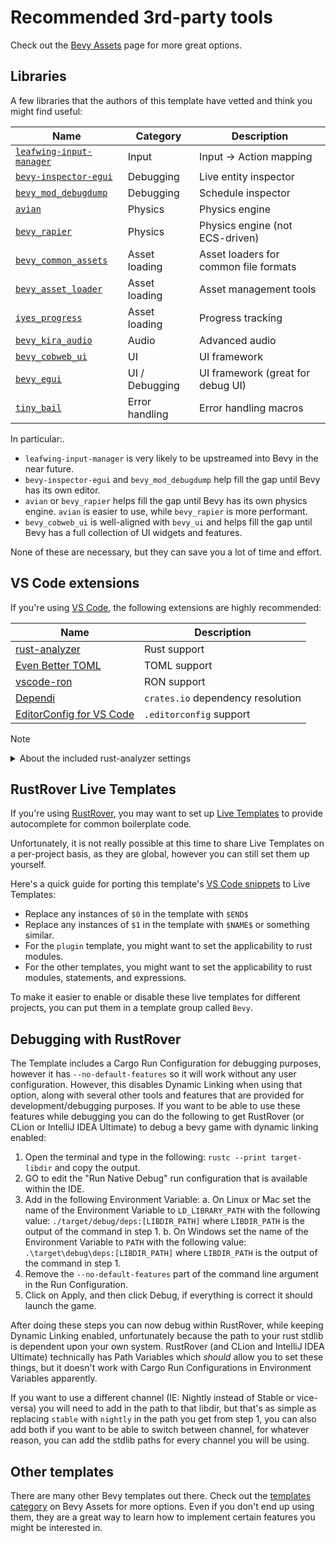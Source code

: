 # Recommended 3rd-party tools

Check out the [Bevy Assets](https://bevyengine.org/assets/) page for more great options.

## Libraries

A few libraries that the authors of this template have vetted and think you might find useful:

| Name                                                                                   | Category       | Description                           |
| -------------------------------------------------------------------------------------- | -------------- | ------------------------------------- |
| [`leafwing-input-manager`](https://github.com/Leafwing-Studios/leafwing-input-manager) | Input          | Input -> Action mapping               |
| [`bevy-inspector-egui`](https://github.com/jakobhellermann/bevy-inspector-egui)        | Debugging      | Live entity inspector                 |
| [`bevy_mod_debugdump`](https://github.com/jakobhellermann/bevy_mod_debugdump)          | Debugging      | Schedule inspector                    |
| [`avian`](https://github.com/Jondolf/avian)                                            | Physics        | Physics engine                        |
| [`bevy_rapier`](https://github.com/dimforge/bevy_rapier)                               | Physics        | Physics engine (not ECS-driven)       |
| [`bevy_common_assets`](https://github.com/NiklasEi/bevy_common_assets)                 | Asset loading  | Asset loaders for common file formats |
| [`bevy_asset_loader`](https://github.com/NiklasEi/bevy_asset_loader)                   | Asset loading  | Asset management tools                |
| [`iyes_progress`](https://github.com/IyesGames/iyes_progress)                          | Asset loading  | Progress tracking                     |
| [`bevy_kira_audio`](https://github.com/NiklasEi/bevy_kira_audio)                       | Audio          | Advanced audio                        |
| [`bevy_cobweb_ui`](https://github.com/UkoeHB/bevy_cobweb_ui)                           | UI             | UI framework               |
| [`bevy_egui`](https://github.com/mvlabat/bevy_egui)                                    | UI / Debugging | UI framework (great for debug UI)     |
| [`tiny_bail`](https://github.com/benfrankel/tiny_bail)                                 | Error handling | Error handling macros                 |

In particular:.

- `leafwing-input-manager` is very likely to be upstreamed into Bevy in the near future.
- `bevy-inspector-egui` and `bevy_mod_debugdump` help fill the gap until Bevy has its own editor.
- `avian` or `bevy_rapier` helps fill the gap until Bevy has its own physics engine. `avian` is easier to use, while `bevy_rapier` is more performant.
- `bevy_cobweb_ui` is well-aligned with `bevy_ui` and helps fill the gap until Bevy has a full collection of UI widgets and features.

None of these are necessary, but they can save you a lot of time and effort.

## VS Code extensions

If you're using [VS Code](https://code.visualstudio.com/), the following extensions are highly recommended:

| Name                                                                                                      | Description                       |
|-----------------------------------------------------------------------------------------------------------|-----------------------------------|
| [rust-analyzer](https://marketplace.visualstudio.com/items?itemName=rust-lang.rust-analyzer)              | Rust support                      |
| [Even Better TOML](https://marketplace.visualstudio.com/items?itemName=tamasfe.even-better-toml)          | TOML support                      |
| [vscode-ron](https://marketplace.visualstudio.com/items?itemName=a5huynh.vscode-ron)                      | RON support                       |
| [Dependi](https://marketplace.visualstudio.com/items?itemName=fill-labs.dependi)                          | `crates.io` dependency resolution |
| [EditorConfig for VS Code](https://marketplace.visualstudio.com/items?itemName=EditorConfig.EditorConfig) | `.editorconfig` support           |

> [!NOTE]
> <details>
> <summary>About the included rust-analyzer settings</summary>
>
> This template sets [`rust-analyzer.cargo.targetDir`](https://rust-analyzer.github.io/generated_config.html#rust-analyzer.cargo.targetDir)
> to `true` in [`.vscode/settings.json`](../.vscode/settings.json).
>
> This makes `rust-analyzer` use a different `target` directory than `cargo`,
> which means that you can run commands like `cargo run` even while `rust-analyzer` is still indexing.
> As a trade-off, this will use more disk space.
>
> If that is an issue for you, you can set it to `false` or remove the setting entirely.
> </details>

## RustRover Live Templates

If you're using [RustRover](https://www.jetbrains.com/rust/), you may want to set up [Live Templates](https://www.jetbrains.com/help/rust/using-live-templates.html) to provide autocomplete for common boilerplate code.

Unfortunately, it is not really possible at this time to share Live Templates on a per-project basis, as they are global, however you can still set them up yourself.

Here's a quick guide for porting this template's [VS Code snippets](../.vscode/bevy.code-snippets) to Live Templates:

- Replace any instances of `$0` in the template with `$END$`
- Replace any instances of `$1` in the template with `$NAME$` or something similar.
- For the `plugin` template, you might want to set the applicability to rust modules.
- For the other templates, you might want to set the applicability to rust modules, statements, and expressions.

To make it easier to enable or disable these live templates for different projects, you can put them in a template group called `Bevy`.

## Debugging with RustRover  

The Template includes a Cargo Run Configuration for debugging purposes, however it has `--no-default-features` so it will work without any user configuration. However, this disables Dynamic Linking when using
that option, along with several other tools and features that are provided for development/debugging purposes. If you want to be able to use these features while debugging you can do the following to get RustRover
(or CLion or IntelliJ IDEA Ultimate) to debug a bevy game with dynamic linking enabled:

1. Open the terminal and type in the following: `rustc --print target-libdir` and copy the output.
2. GO to edit the "Run Native Debug" run configuration that is available within the IDE.
3. Add in the following Environment Variable:
  a. On Linux or Mac set the name of the Environment Variable to `LD_LIBRARY_PATH` with the following value: `./target/debug/deps:[LIBDIR_PATH]` where `LIBDIR_PATH` is the output of the command in step 1.
  b. On Windows set the name of the Environment Variable to `PATH` with the following value: `.\target\debug\deps:[LIBDIR_PATH]` where `LIBDIR_PATH` is the output of the command in step 1.
3. Remove the `--no-default-features` part of the command line argument in the Run Configuration.
4. Click on Apply, and then click Debug, if everything is correct it should launch the game.

After doing these steps you can now debug within RustRover, while keeping Dynamic Linking enabled, unfortunately because the path to your rust stdlib is dependent upon your own system. RustRover (and CLion and IntelliJ IDEA Ultimate)
technically has Path Variables which *should* allow you to set these things, but it doesn't work with Cargo Run Configurations in Environment Variables apparently.

If you want to use a different channel (IE: Nightly instead of Stable or vice-versa) you will need to add in the path to that libdir, but that's as simple as replacing `stable` with `nightly` in the path you get from step 1,
you can also add both if you want to be able to switch between channel, for whatever reason, you can add the stdlib paths for every channel you will be using.

## Other templates

There are many other Bevy templates out there.
Check out the [templates category](https://bevyengine.org/assets/#templates) on Bevy Assets for more options.
Even if you don't end up using them, they are a great way to learn how to implement certain features you might be interested in.
